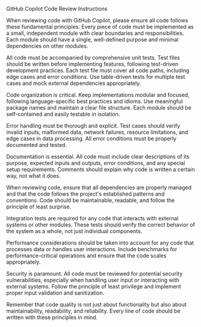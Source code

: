 GitHub Copilot Code Review Instructions

When reviewing code with GitHub Copilot, please ensure all code follows these fundamental principles. Every piece of code must be implemented as a small, independent module with clear boundaries and responsibilities. Each module should have a single, well-defined purpose and minimal dependencies on other modules.

All code must be accompanied by comprehensive unit tests. Test files should be written before implementing features, following test-driven development practices. Each test file must cover all code paths, including edge cases and error conditions. Use table-driven tests for multiple test cases and mock external dependencies appropriately.

Code organization is critical. Keep implementations modular and focused, following language-specific best practices and idioms. Use meaningful package names and maintain a clear file structure. Each module should be self-contained and easily testable in isolation.

Error handling must be thorough and explicit. Test cases should verify invalid inputs, malformed data, network failures, resource limitations, and edge cases in data processing. All error conditions must be properly documented and tested.

Documentation is essential. All code must include clear descriptions of its purpose, expected inputs and outputs, error conditions, and any special setup requirements. Comments should explain why code is written a certain way, not what it does.

When reviewing code, ensure that all dependencies are properly managed and that the code follows the project's established patterns and conventions. Code should be maintainable, readable, and follow the principle of least surprise.

Integration tests are required for any code that interacts with external systems or other modules. These tests should verify the correct behavior of the system as a whole, not just individual components.

Performance considerations should be taken into account for any code that processes data or handles user interactions. Include benchmarks for performance-critical operations and ensure that the code scales appropriately.

Security is paramount. All code must be reviewed for potential security vulnerabilities, especially when handling user input or interacting with external systems. Follow the principle of least privilege and implement proper input validation and sanitization.

Remember that code quality is not just about functionality but also about maintainability, readability, and reliability. Every line of code should be written with these principles in mind. 